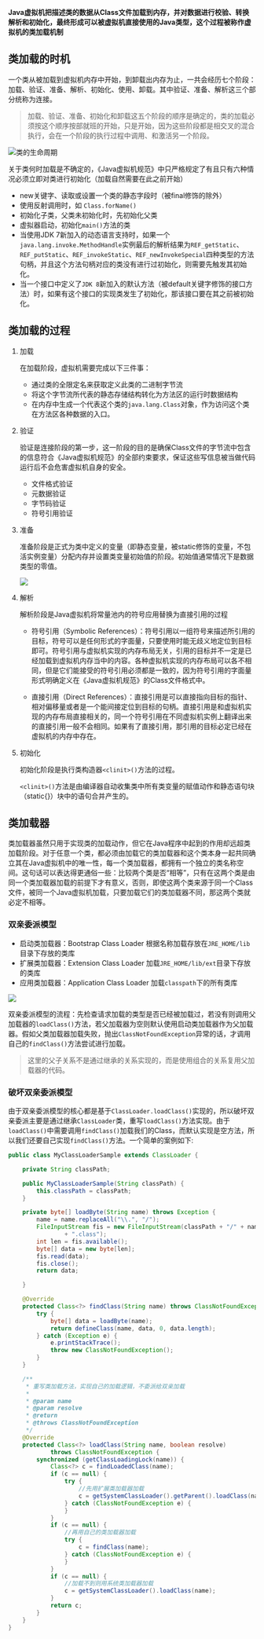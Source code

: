 **Java虚拟机把描述类的数据从Class文件加载到内存，并对数据进行校验、转换解析和初始化，最终形成可以被虚拟机直接使用的Java类型，这个过程被称作虚拟机的类加载机制**

## 类加载的时机

一个类从被加载到虚拟机内存中开始，到卸载出内存为止，一共会经历七个阶段：加载、验证、准备、解析、初始化、使用、卸载。其中验证、准备、解析这三个部分统称为连接。

> 加载、验证、准备、初始化和卸载这五个阶段的顺序是确定的，类的加载必须按这个顺序按部就班的开始，只是开始，因为这些阶段都是相交叉的混合执行，会在一个阶段的执行过程中调用、和激活另一个阶段。

![类的生命周期](类的生命周期.jpg)

关于类何时加载是不确定的，《Java虚拟机规范》中只严格规定了有且只有六种情况必须立即对类进行初始化（加载自然需要在此之前开始）

- new关键字、读取或设置一个类的静态字段时（被final修饰的除外）
- 使用反射调用时，如 `Class.forName()`
- 初始化子类，父类未初始化时，先初始化父类
- 虚拟器启动，初始化`main()`方法的类
-  当使用JDK 7新加入的动态语言支持时，如果一个`java.lang.invoke.MethodHandle`实例最后的解析结果为`REF_getStatic`、`REF_putStatic`、`REF_invokeStatic`、`REF_newInvokeSpecial`四种类型的方法句柄，并且这个方法句柄对应的类没有进行过初始化，则需要先触发其初始化。 
-  当一个接口中定义了`JDK 8`新加入的默认方法（被default关键字修饰的接口方法）时，如果有这个接口的实现类发生了初始化，那该接口要在其之前被初始化。 

## 类加载的过程

1. 加载

   在加载阶段，虚拟机需要完成以下三件事：

   - 通过类的全限定名来获取定义此类的二进制字节流
   - 将这个字节流所代表的静态存储结构转化为方法区的运行时数据结构
   - 在内存中生成一个代表这个类的`java.lang.Class`对象，作为访问这个类在方法区各种数据的入口。

2. 验证

   验证是连接阶段的第一步，这一阶段的目的是确保Class文件的字节流中包含的信息符合《Java虚拟机规范》的全部约束要求，保证这些写信息被当做代码运行后不会危害虚拟机自身的安全。

   - 文件格式验证
   - 元数据验证
   - 字节码验证
   - 符号引用验证

3. 准备

   准备阶段是正式为类中定义的变量（即静态变量，被static修饰的变量，不包活实例变量）分配内存并设置类变量初始值的阶段。初始值通常情况下是数据类型的零值。

   ![](基本数据类型的零值.jpg)

4. 解析

   解析阶段是Java虚拟机将常量池内的符号应用替换为直接引用的过程

   - 符号引用（Symbolic References）：符号引用以一组符号来描述所引用的目标，符号可以是任何形式的字面量，只要使用时能无歧义地定位到目标即可。符号引用与虚拟机实现的内存布局无关，引用的目标并不一定是已经加载到虚拟机内存当中的内容。各种虚拟机实现的内存布局可以各不相同，但是它们能接受的符号引用必须都是一致的，因为符号引用的字面量形式明确定义在《Java虚拟机规范》的Class文件格式中。

   - 直接引用（Direct References）：直接引用是可以直接指向目标的指针、相对偏移量或者是一个能间接定位到目标的句柄。直接引用是和虚拟机实现的内存布局直接相关的，同一个符号引用在不同虚拟机实例上翻译出来的直接引用一般不会相同。如果有了直接引用，那引用的目标必定已经在虚拟机的内存中存在。

5. 初始化

   初始化阶段是执行类构造器`<clinit>()`方法的过程。

   `<clinit>()`方法是由编译器自动收集类中所有类变量的赋值动作和静态语句块（static{}）块中的语句合并产生的。

## 类加载器

类加载器虽然只用于实现类的加载动作，但它在Java程序中起到的作用却远超类加载阶段。对于任意一个类，都必须由加载它的类加载器和这个类本身一起共同确立其在Java虚拟机中的唯一性，每一个类加载器，都拥有一个独立的类名称空间。这句话可以表达得更通俗一些：比较两个类是否“相等”，只有在这两个类是由同一个类加载器加载的前提下才有意义，否则，即使这两个类来源于同一个Class文件，被同一个Java虚拟机加载，只要加载它们的类加载器不同，那这两个类就必定不相等。

### 双亲委派模型

- 启动类加载器：Bootstrap Class Loader 根据名称加载存放在`JRE_HOME/lib`目录下存放的类库
- 扩展类加载器：Extension Class Loader  加载`JRE_HOME/lib/ext`目录下存放的类库
- 应用类加载器：Application Class Loader 加载`classpath`下的所有类库

![](类加载双亲委派模型.jpg)

双亲委派模型的流程：先检查请求加载的类型是否已经被加载过，若没有则调用父加载器的`loadClass()`方法，若父加载器为空则默认使用启动类加载器作为父加载器。假如父类加载器加载失败，抛出`ClassNotFoundException`异常的话，才调用自己的`findClass()`方法尝试进行加载。

> 这里的父子关系不是通过继承的关系实现的，而是使用组合的关系复用父加载器的代码。

### 破坏双亲委派模型

由于双亲委派模型的核心都是基于`ClassLoader.loadClass()`实现的，所以破坏双亲委派主要是通过继承`ClassLoader`类，重写`loadClass()`方法实现。由于`loadClass()`中需要调用`findClass()`加载我们的Class，而默认实现是空方法，所以我们还要自己实现`findClass()`方法。一个简单的案例如下:

```java
public class MyClassLoaderSample extends ClassLoader {

    private String classPath;

    public MyClassLoaderSample(String classPath) {
        this.classPath = classPath;
    }

    private byte[] loadByte(String name) throws Exception {
        name = name.replaceAll("\\.", "/");
        FileInputStream fis = new FileInputStream(classPath + "/" + name
                + ".class");
        int len = fis.available();
        byte[] data = new byte[len];
        fis.read(data);
        fis.close();
        return data;

    }

    @Override
    protected Class<?> findClass(String name) throws ClassNotFoundException {
        try {
            byte[] data = loadByte(name);
            return defineClass(name, data, 0, data.length);
        } catch (Exception e) {
            e.printStackTrace();
            throw new ClassNotFoundException();
        }
    }

    /**
     * 重写类加载方法，实现自己的加载逻辑，不委派给双亲加载
     *
     * @param name
     * @param resolve
     * @return
     * @throws ClassNotFoundException
     */
    @Override
    protected Class<?> loadClass(String name, boolean resolve)
            throws ClassNotFoundException {
        synchronized (getClassLoadingLock(name)) {
            Class<?> c = findLoadedClass(name);
            if (c == null) {
                try {
                    //先用扩展类加载器加载
                    c = getSystemClassLoader().getParent().loadClass(name);
                } catch (ClassNotFoundException e) {
                }
            }
            if (c == null) {
                //再用自己的类加载器加载
                try {
                    c = findClass(name);
                } catch (ClassNotFoundException e) {
                }
            }
            if (c == null) {
                //加载不到则用系统类加载器加载
                c = getSystemClassLoader().loadClass(name);
            }
            return c;
        }
    }
}
```



